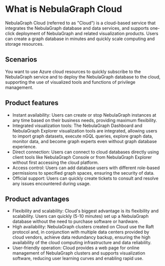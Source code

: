 # What is NebulaGraph Cloud

NebulaGraph Cloud (referred to as "Cloud") is a cloud-based service that integrates the NebulaGraph database and data services, and supports one-click deployment of NebulaGraph and related visualization products. Users can create a graph database in minutes and quickly scale computing and storage resources.

## Scenarios

You want to use Azure cloud resources to quickly subscribe to the NebulaGraph service and to deploy the NebulaGraph database to the cloud, supporting the use of visualized tools and functions of privilege management.

## Product features

- Instant availability: Users can create or stop NebulaGraph instances at any time based on their business needs, providing maximum flexibility.
- Integrated visualization tools: The NebulaGraph Dashboard and NebulaGraph Explorer visualization tools are integrated, allowing users to import graph datasets, execute nGQL queries, explore graph data, monitor data, and become graph experts even without graph database experience.
- Direct connection: Users can connect to cloud databases directly using client tools like NebulaGraph Console or from NebulaGraph Explorer without first accessing the cloud platform.
- Access control: Users can add database users with different role-based permissions to specified graph spaces, ensuring the security of data.
- Official support: Users can quickly create tickets to consult and resolve any issues encountered during usage.

## Product advantages

- Flexibility and scalability: Cloud's biggest advantage is its flexibility and scalability. Users can quickly (5-10 minutes) set up a NebulaGraph database without the need to purchase software or hardware.
- High availability: NebulaGraph clusters created on Cloud use the Raft protocol and, in conjunction with multiple data centers provided by cloud vendors, achieve data redundancy backup, ensuring the high availability of the cloud computing infrastructure and data reliability.
- User-friendly operation: Cloud provides a web page for online management of NebulaGraph clusters and supports visualization software, reducing user learning curves and enabling rapid use.
